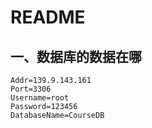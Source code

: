 # README

## 一、数据库的数据在哪

```
Addr=139.9.143.161
Port=3306
Username=root
Password=123456
DatabaseName=CourseDB
```